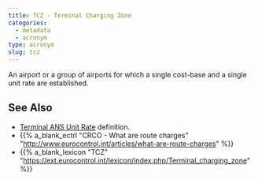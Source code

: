 ```yaml
---
title: TCZ - Terminal Charging Zone
categories:
  - metadata
  - acronym
type: acronym
slug: tcz
---
```


An airport or a group of airports for which a single cost-base
and a single unit rate are established.

## See Also

* [Terminal ANS Unit Rate][tur] definition.
* {{% a_blank_ectrl "CRCO - What are route charges" "http://www.eurocontrol.int/articles/what-are-route-charges" %}}
* {{% a_blank_lexicon "TCZ" "https://ext.eurocontrol.int/lexicon/index.php/Terminal_charging_zone" %}}

[tur]: /definition/terminal-ans-unit-rate/ "Terminal ANS Unit Rate definition"
